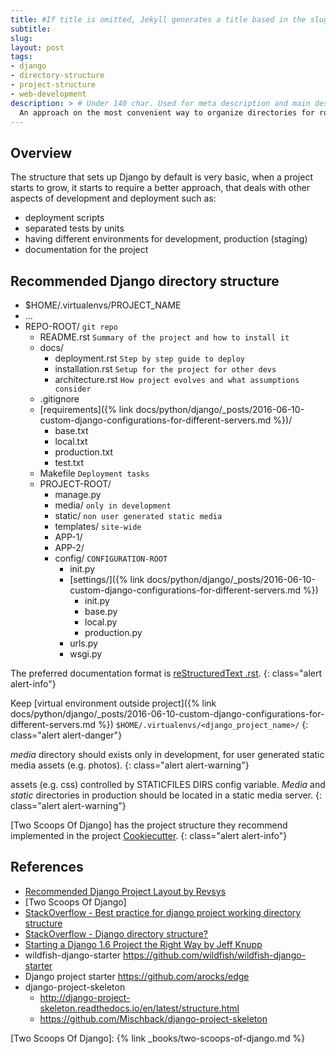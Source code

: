 ```yaml
---
title: #If title is omitted, Jekyll generates a title based in the slug/filename
subtitle:
slug: 
layout: post
tags:
- django
- directory-structure
- project-structure
- web-development
description: > # Under 140 char. Used for meta description and main description
  An approach on the most convenient way to organize directories for robust Django projects.
---
```


## Overview

The structure that sets up Django by default is very basic, when a project
starts to grow, it starts to require a better approach, that deals with 
other aspects of development and deployment such as:

- deployment scripts
- separated tests by units
- having different environments for development, production (staging)
- documentation for the project

## Recommended Django directory structure

- $HOME/.virtualenvs/PROJECT_NAME
- ...
- REPO-ROOT/ `git repo`
  - README.rst `Summary of the project and how to install it`
  - docs/
    - deployment.rst `Step by step guide to deploy`
	- installation.rst `Setup for the project for other devs`
	- architecture.rst `How project evolves and what assumptions consider`
  - .gitignore
  - [requirements]({% link docs/python/django/_posts/2016-06-10-custom-django-configurations-for-different-servers.md %})/
      - base.txt
      - local.txt
      - production.txt
      - test.txt
  - Makefile `Deployment tasks`
  - PROJECT-ROOT/
    - manage.py
    - media/ `only in development`
    - static/ `non user generated static media`
    - templates/ `site-wide`
    - APP-1/
    - APP-2/
    - config/ `CONFIGURATION-ROOT`
      - init.py
      - [settings/]({% link docs/python/django/_posts/2016-06-10-custom-django-configurations-for-different-servers.md %})
        - init.py
        - base.py
        - local.py
        - production.py
      - urls.py
      - wsgi.py

The preferred documentation format is [reStructuredText .rst](http://www.sphinx-doc.org/en/stable/rest.html).
{: class="alert alert-info"}

Keep [virtual environment outside project]({% link docs/python/django/_posts/2016-06-10-custom-django-configurations-for-different-servers.md %})
`$HOME/.virtualenvs/<django_project_name>/`
{: class="alert alert-danger"}

_media_ directory should exists only in development, for user generated 
static media assets (e.g. photos).
{: class="alert alert-warning"}

assets (e.g. css) controlled by STATICFILES DIRS config variable.
_Media_ and _static_ directories in production should be located in 
a static media server.
{: class="alert alert-warning"}

[Two Scoops Of Django] has the project structure they recommend implemented in the project [Cookiecutter](https://github.com/pydanny/cookiecutter-django).
{: class="alert alert-info"}

## References

- [Recommended Django Project Layout by Revsys](http://www.revsys.com/blog/2014/nov/21/recommended-django-project-layout/)
- [Two Scoops Of Django]
- [StackOverflow - Best practice for django project working directory structure](http://stackoverflow.com/a/23469321/1165509)
- [StackOverflow - Django directory structure?](http://stackoverflow.com/a/11222631/1165509)
- [Starting a Django 1.6 Project the Right Way by Jeff Knupp](http://jeffknupp.com/blog/2013/12/18/starting-a-django-16-project-the-right-way/)
- wildfish-django-starter <https://github.com/wildfish/wildfish-django-starter>
- Django project starter <https://github.com/arocks/edge>
- django-project-skeleton 
  - <http://django-project-skeleton.readthedocs.io/en/latest/structure.html>
  - <https://github.com/Mischback/django-project-skeleton>

[Two Scoops Of Django]: {% link _books/two-scoops-of-django.md %}
